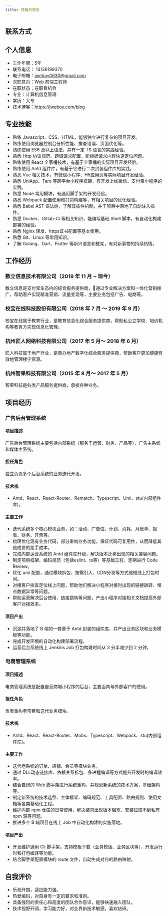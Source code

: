 ```yaml
---
title: 蒋磊的简历
---
```


## 联系方式

## 个人信息

- 工作年限：5年
- 联系电话： 13136199370
- 电子邮箱：jweboy0630@gmail.com
- 求职意向：Web 前端工程师
- 在职状态：在职看机会
- 专业：计算机信息管理
- 学历：大专
- 技术博客：<https://jweboy.com/blog>

## 专业技能

- 熟练 Javascript、CSS、HTML，能够独立进行复杂的项目开发。
- 熟练使用浏览器控制台分析性能、排查错误、⻚面优化等。
- 熟练使用 ES6 及以上语法，并有一定 TS 语言的实践经验。
- 熟悉 Http 协议规范、跨域请求配置，能根据请求内容快速定位问题。
- 熟练使用 React 全家桶技术，有基于全家桶的实际项目开发经验。
- 熟练使用 Antd 组件库，有基于它进行二次封装组件库的实践。
- 熟悉 Vue 相关技术，有微信小程序、H5应用页等实际项目开发经验。
- 熟悉 UniApp、Taro 等跨平台小程序框架，有开发上线微信、支付宝小程序的实践。
- 熟悉 Node 常用模块，有通用脚手架的开发经验。
- 熟悉 Webpack 配置使用和打包构建等，有相关项目的优化经验。
- 熟悉 Babel AST 语法树，了解其插件机制，并于项目中落地了自动注入插件。
- 熟悉 Docker、Gitlab-Ci 等相关知识，能编写基础 Shell 脚本，有自动化构建部署的经验。
- 熟悉 Nginx 转发、https证书配置等基本使用。
- 熟悉 Git、Linux 等常用知识。
- 了解 Golang、Dart、Flutter 等新兴语言和框架，有对新事物的持续热情。

## 工作经历

### 数立信息技术有限公司（2019 年 11 月 ~ 现今）

数立信息是支付宝生态内的综合服务提供商，通过专业解决方案和一体化营销推广，帮助客户实现精准营销、流量变现等，主要业务包括广告、电商等。

### 校宝在线科技股份有限公司（2018 年 7 月 〜 2019 年 9 月）

校宝在线属于教育行业，是教育信息化综合服务提供商，帮助私公立学校、培训机构等教育方实现信息化管理。

### 杭州匠人网络科技有限公司（2017 年 5 月〜 2018 年 6 月）

匠人科技属于地产行业，是商办地产数字化综合服务提供商，帮助客户更加便捷有效地管理楼宇资源。

### 杭州智果科技有限公司（2015 年 8 月〜 2017 年 5 月）

智果科技是各类产品服务提供商，承接各种业务。

## 项目经历

### 广告后台管理系统

#### 项目描述

广告后台管理系统主要包括内部系统（服务于运营、财务、产品等）、广告主系统和媒体主系统。

#### 担任角色

独立负责多个后台系统的业务迭代开发。

#### 技术栈

- Antd、React、React-Router、Rematch、Typescript、Umi、stu(内部组件库)。

#### 主要工作

- 迭代系统多个核心模块业务，如：活动、广告位、计划、消耗、月账单、报表、财务、开票等。
- 梳理优化现有业务代码，部分重构业务功能，保证代码可复用性，从而降低其他成员的接手成本。
- 完成内部运营系统的 Antd 组件库升级，解决版本迁移出现的相关兼容问题。
- 制定项目框架、编码规范（包括eslint、ts等）等基础工程，定期进行 Code Review。
- 优化 umi 配置，通过模块拆包、按需引入、CDN分发等方式缩短线上打包时间。
- 对接客户排查定位线上问题，帮助他们解决小程序对接时出现的链接跳转、埋点数据异常等问题。
- 帮助运营解决后台使用、链接跳转等问题，产出小程序对接相关文档提高外部客户对接效率。

#### 项目产出

- 沉淀并落地了 B 端的一套基于 Antd 封装的组件库，并产出业务区块和业务模板等功能。
- 完成开发环境的自动化构建部署流程。
- 运营后台系统线上 Jenkins Job 打包构建时间从 3 分半减少到 2 分钟。

### 电商管理系统

#### 项目描述

电商管理系统是配置自营商城小程序的后台，主要面向与外部客户的使用。

#### 担任角色

负责重构老项目和迭代业务模块。

#### 技术栈

- Antd、React、React-Router、Mobx、Typescript、Webpack、stu(内部组件库)。

#### 主要工作

- 迭代老系统的订单、店铺、会员等模块业务。
- 通过 DLL动态链接库、依赖关系拆包、多进程编译等方式提升开发时的编译效率。
- 结合自研的 Web 脚手架进行系统重构，并规划新系统的技术方案、基础架构等。
- 制定新系统的技术选型、主体框架、编码规范、工具配置、路由规则、使用文档等各类基础化工程。
- 维护内部 npm 仓库的日常使用，解决装包出现版本阻塞、安装拉取不到私有 npm 源等问题。
- 推进多个 B 端项目在线上 Job 中自动化构建的实施落地。

#### 项目产出

- 开发维护通用 Cli 脚手架，支持模板下载（业务模版、业务区块等）、开发运行时和打包编译等功能。
- 结合脚手架配置模块的 route 文件，自动生成对应的路由映射。

## 自我评价

- 乐观开朗，适应能力强。
- 热爱编码，对自身有一定的要求和准则。
- 具备强烈的责任心和高度的团队合作意识，能够快速融入团队。
- 技术视野开阔，学习能力好，对业界新技术敏感，喜欢钻研。
